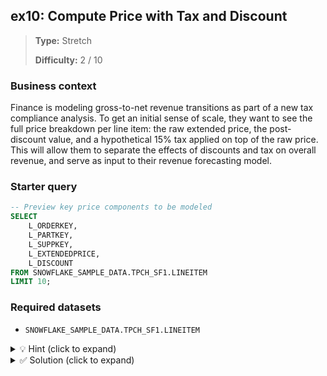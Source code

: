 ## ex10: Compute Price with Tax and Discount

> **Type:** Stretch  
>
> **Difficulty:** 2 / 10

### Business context
Finance is modeling gross-to-net revenue transitions as part of a new tax compliance analysis. To get an initial sense of scale, they want to see the full price breakdown per line item: the raw extended price, the post-discount value, and a hypothetical 15% tax applied on top of the raw price. This will allow them to separate the effects of discounts and tax on overall revenue, and serve as input to their revenue forecasting model.

### Starter query
```sql
-- Preview key price components to be modeled
SELECT
    L_ORDERKEY,
    L_PARTKEY,
    L_SUPPKEY,
    L_EXTENDEDPRICE,
    L_DISCOUNT
FROM SNOWFLAKE_SAMPLE_DATA.TPCH_SF1.LINEITEM
LIMIT 10;
```

### Required datasets

* `SNOWFLAKE_SAMPLE_DATA.TPCH_SF1.LINEITEM`

<details>
<summary>💡 Hint (click to expand)</summary>

#### How to think about it

Break the calculation into two parts:
- First, compute the net revenue after applying the discount. The discount is given as a decimal (e.g., 0.04 = 4%), so subtract it from 1 and multiply it by the base price.
- Then separately compute the taxed amount as 15% on the original base price—ignore the discount when computing tax, as this simulation assumes the tax is applied on list prices.

Return all three: original price, discounted price, and taxed price.

#### Helpful SQL concepts

`Arithmetic in SELECT`, `Aliasing`

```sql
SELECT column, column * (1 - discount), column * 1.15 FROM …;
```

</details>

<details>
<summary>✅ Solution (click to expand)</summary>

#### Working query

```sql
SELECT
    L_ORDERKEY,
    L_PARTKEY,
    L_SUPPKEY,
    L_EXTENDEDPRICE AS ORIGINAL_PRICE,
    L_EXTENDEDPRICE * (1 - L_DISCOUNT) AS PRICE_AFTER_DISCOUNT,
    L_EXTENDEDPRICE * 1.15 AS PRICE_WITH_TAX
FROM SNOWFLAKE_SAMPLE_DATA.TPCH_SF1.LINEITEM;
```

#### Why this works

This query outputs three columns:
- The original price (`L_EXTENDEDPRICE`),
- The price after applying the discount (`L_EXTENDEDPRICE * (1 - L_DISCOUNT)`),
- The price if a 15% tax were applied to the original price (`L_EXTENDEDPRICE * 1.15`).

By keeping these separate, finance can analyze the contribution of both pricing levers—discount and tax—without them interfering with each other.

#### Business answer

This provides a side-by-side view of pricing before and after discount, and what taxation on gross prices would look like—offering clear input into revenue simulation models.

#### Take-aways

* `L_EXTENDEDPRICE` is the base line-item price before discounts or taxes.
* Discounts reduce price by multiplying by `(1 - discount rate)`.
* Hypothetical tax can be simulated with a multiplication (e.g., `* 1.15` for 15%).
* Even simple math becomes powerful when paired with real-world assumptions and business logic.

</details>
